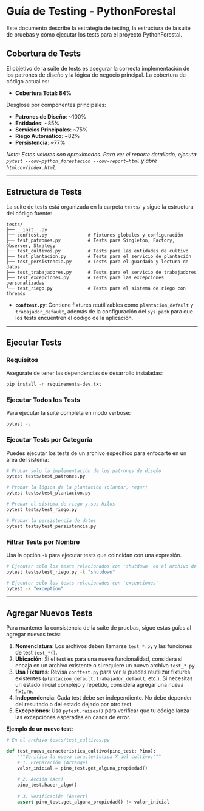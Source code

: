# Guía de Testing - PythonForestal

Este documento describe la estrategia de testing, la estructura de la suite de pruebas y cómo ejecutar los tests para el proyecto PythonForestal.

## Cobertura de Tests

El objetivo de la suite de tests es asegurar la correcta implementación de los patrones de diseño y la lógica de negocio principal. La cobertura de código actual es:

- **Cobertura Total: 84%**

Desglose por componentes principales:
- **Patrones de Diseño**: ~100%
- **Entidades**: ~85%
- **Servicios Principales**: ~75%
- **Riego Automático**: ~82%
- **Persistencia**: ~77%

*Nota: Estos valores son aproximados. Para ver el reporte detallado, ejecuta `pytest --cov=python_forestacion --cov-report=html` y abre `htmlcov/index.html`.*

---

## Estructura de Tests

La suite de tests está organizada en la carpeta `tests/` y sigue la estructura del código fuente:

```
tests/
├── __init__.py
├── conftest.py               # Fixtures globales y configuración
├── test_patrones.py          # Tests para Singleton, Factory, Observer, Strategy
├── test_cultivos.py          # Tests para las entidades de cultivo
├── test_plantacion.py        # Tests para el servicio de plantación
├── test_persistencia.py      # Tests para el guardado y lectura de datos
├── test_trabajadores.py      # Tests para el servicio de trabajadores
├── test_excepciones.py       # Tests para las excepciones personalizadas
└── test_riego.py             # Tests para el sistema de riego con threads
```

- **`conftest.py`**: Contiene fixtures reutilizables como `plantacion_default` y `trabajador_default`, además de la configuración del `sys.path` para que los tests encuentren el código de la aplicación.

---

## Ejecutar Tests

### Requisitos

Asegúrate de tener las dependencias de desarrollo instaladas:
```bash
pip install -r requirements-dev.txt
```

### Ejecutar Todos los Tests

Para ejecutar la suite completa en modo verbose:
```bash
pytest -v
```

### Ejecutar Tests por Categoría

Puedes ejecutar los tests de un archivo específico para enfocarte en un área del sistema:

```bash
# Probar solo la implementación de los patrones de diseño
pytest tests/test_patrones.py

# Probar la lógica de la plantación (plantar, regar)
pytest tests/test_plantacion.py

# Probar el sistema de riego y sus hilos
pytest tests/test_riego.py

# Probar la persistencia de datos
pytest tests/test_persistencia.py
```

### Filtrar Tests por Nombre

Usa la opción `-k` para ejecutar tests que coincidan con una expresión.

```bash
# Ejecutar solo los tests relacionados con 'shutdown' en el archivo de riego
pytest tests/test_riego.py -k "shutdown"

# Ejecutar solo los tests relacionados con 'excepciones'
pytest -k "exception"
```

---

## Agregar Nuevos Tests

Para mantener la consistencia de la suite de pruebas, sigue estas guías al agregar nuevos tests:

1.  **Nomenclatura**: Los archivos deben llamarse `test_*.py` y las funciones de test `test_*()`.
2.  **Ubicación**: Si el test es para una nueva funcionalidad, considera si encaja en un archivo existente o si requiere un nuevo archivo `test_*.py`.
3.  **Usa Fixtures**: Revisa `conftest.py` para ver si puedes reutilizar fixtures existentes (`plantacion_default`, `trabajador_default`, etc.). Si necesitas un estado inicial complejo y repetido, considera agregar una nueva fixture.
4.  **Independencia**: Cada test debe ser independiente. No debe depender del resultado o del estado dejado por otro test.
5.  **Excepciones**: Usa `pytest.raises()` para verificar que tu código lanza las excepciones esperadas en casos de error.

**Ejemplo de un nuevo test:**
```python
# En el archivo tests/test_cultivos.py

def test_nueva_caracteristica_cultivo(pino_test: Pino):
    """Verifica la nueva característica X del cultivo."""
    # 1. Preparación (Arrange)
    valor_inicial = pino_test.get_alguna_propiedad()
    
    # 2. Acción (Act)
    pino_test.hacer_algo()
    
    # 3. Verificación (Assert)
    assert pino_test.get_alguna_propiedad() != valor_inicial
```
